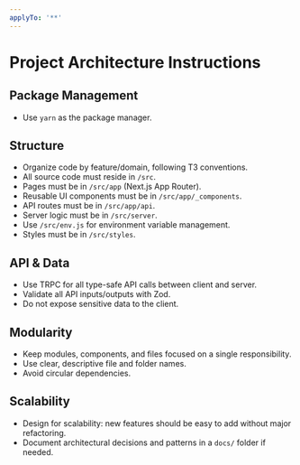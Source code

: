 ```yaml
---
applyTo: '**'
---
```

# Project Architecture Instructions

## Package Management
- Use `yarn` as the package manager.

## Structure
- Organize code by feature/domain, following T3 conventions.
- All source code must reside in `/src`.
- Pages must be in `/src/app` (Next.js App Router).
- Reusable UI components must be in `/src/app/_components`.
- API routes must be in `/src/app/api`.
- Server logic must be in `/src/server`.
- Use `/src/env.js` for environment variable management.
- Styles must be in `/src/styles`.

## API & Data
- Use TRPC for all type-safe API calls between client and server.
- Validate all API inputs/outputs with Zod.
- Do not expose sensitive data to the client.

## Modularity
- Keep modules, components, and files focused on a single responsibility.
- Use clear, descriptive file and folder names.
- Avoid circular dependencies.

## Scalability
- Design for scalability: new features should be easy to add without major refactoring.
- Document architectural decisions and patterns in a `docs/` folder if needed.
